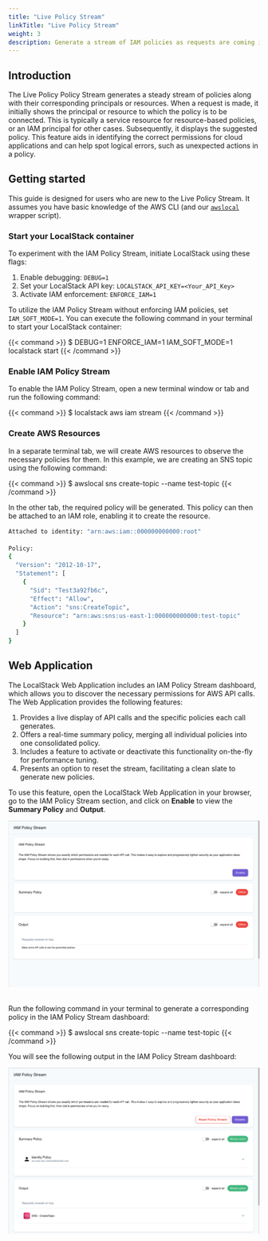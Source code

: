 ```yaml
---
title: "Live Policy Stream"
linkTitle: "Live Policy Stream"
weight: 3
description: Generate a stream of IAM policies as requests are coming into LocalStack using Live Policy Stream.
---
```


## Introduction

The Live Policy Policy Stream generates a steady stream of policies along with their corresponding principals or resources. When a request is made, it initially shows the principal or resource to which the policy is to be connected. This is typically a service resource for resource-based policies, or an IAM principal for other cases. Subsequently, it displays the suggested policy. This feature aids in identifying the correct permissions for cloud applications and can help spot logical errors, such as unexpected actions in a policy.

## Getting started

This guide is designed for users who are new to the Live Policy Stream. It assumes you have basic knowledge of the AWS CLI (and our [`awslocal`](https://github.com/localstack/awscli-local) wrapper script).

### Start your LocalStack container

To experiment with the IAM Policy Stream, initiate LocalStack using these flags:

1.  Enable debugging: `DEBUG=1`
2.  Set your LocalStack API key: `LOCALSTACK_API_KEY=<Your_API_Key>`
3.  Activate IAM enforcement: `ENFORCE_IAM=1`

To utilize the IAM Policy Stream without enforcing IAM policies, set `IAM_SOFT_MODE=1`. You can execute the following command in your terminal to start your LocalStack container:

{{< command >}}
$ DEBUG=1 ENFORCE_IAM=1 IAM_SOFT_MODE=1 localstack start
{{< /command >}}

### Enable IAM Policy Stream

To enable the IAM Policy Stream, open a new terminal window or tab and run the following command:

{{< command >}}
$ localstack aws iam stream
{{< /command >}}

### Create AWS Resources

In a separate terminal tab, we will create AWS resources to observe the necessary policies for them. In this example, we are creating an SNS topic using the following command:

{{< command >}}
$ awslocal sns create-topic --name test-topic
{{< /command >}}

In the other tab, the required policy will be generated. This policy can then be attached to an IAM role, enabling it to create the resource.

```bash
Attached to identity: "arn:aws:iam::000000000000:root"

Policy:
{
  "Version": "2012-10-17",
  "Statement": [
    {
      "Sid": "Test3a92fb6c",
      "Effect": "Allow",
      "Action": "sns:CreateTopic",
      "Resource": "arn:aws:sns:us-east-1:000000000000:test-topic"
    }
  ]
}
```

## Web Application

The LocalStack Web Application includes an IAM Policy Stream dashboard, which allows you to discover the necessary permissions for AWS API calls. The Web Application provides the following features:

1.  Provides a live display of API calls and the specific policies each call generates.
2.  Offers a real-time summary policy, merging all individual policies into one consolidated policy.
3.  Includes a feature to activate or deactivate this functionality on-the-fly for performance tuning.
4.  Presents an option to reset the stream, facilitating a clean slate to generate new policies.

To use this feature, open the LocalStack Web Application in your browser, go to the IAM Policy Stream section, and click on **Enable** to view the **Summary Policy** and **Output**.

<img src="live-policy-stream-enable.png" alt="Live Policy Stream UI" title="Live Policy Stream UI" width="800" class="img-fluid shadow rounded" />
<br><br>

Run the following command in your terminal to generate a corresponding policy in the IAM Policy Stream dashboard:

{{< command >}}
$ awslocal sns create-topic --name test-topic
{{< /command >}}

You will see the following output in the IAM Policy Stream dashboard:

<img src="policy-generate.png" alt="Live Policy Stream UI" title="Live Policy Stream UI" width="800" class="img-fluid shadow rounded" />
